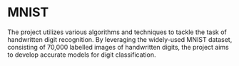 # MNIST
The project utilizes various algorithms and techniques to tackle the task of handwritten digit recognition. By leveraging the widely-used MNIST dataset, consisting of 70,000 labelled images of handwritten digits, the project aims to develop accurate models for digit classification.
